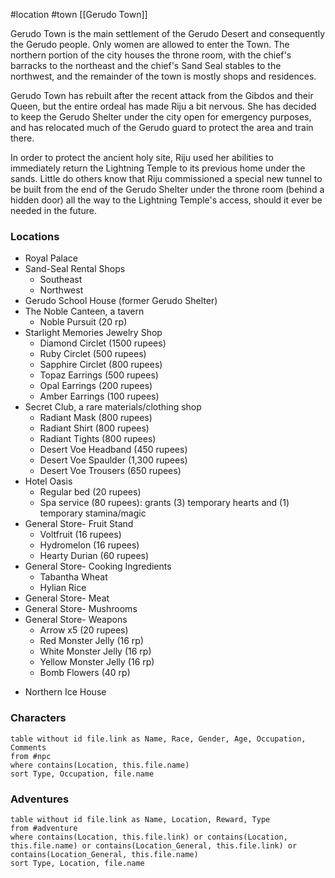 #location #town [[Gerudo Town]]

Gerudo Town is the main settlement of the Gerudo Desert and consequently the Gerudo people. Only women are allowed to enter the Town. The northern portion of the city houses the throne room, with the chief's barracks to the northeast and the chief's Sand Seal stables to the northwest, and the remainder of the town is mostly shops and residences.

Gerudo Town has rebuilt after the recent attack from the Gibdos and their Queen, but the entire ordeal has made Riju a bit nervous. She has decided to keep the Gerudo Shelter under the city open for emergency purposes, and has relocated much of the Gerudo guard to protect the area and train there.

In order to protect the ancient holy site, Riju used her abilities to immediately return the Lightning Temple to its previous home under the sands. Little do others know that Riju commissioned a special new tunnel to be built from the end of the Gerudo Shelter under the throne room (behind a hidden door) all the way to the Lightning Temple's access, should it ever be needed in the future.

### Locations

- Royal Palace
- Sand-Seal Rental Shops
	- Southeast
	- Northwest
- Gerudo School House (former Gerudo Shelter)
- The Noble Canteen, a tavern
	- Noble Pursuit (20 rp)
- Starlight Memories Jewelry Shop
	- Diamond Circlet (1500 rupees)
	- Ruby Circlet (500 rupees)
	- Sapphire Circlet (800 rupees)
	- Topaz Earrings (500 rupees)
	- Opal Earrings (200 rupees)
	- Amber Earrings (100 rupees)
- Secret Club, a rare materials/clothing shop
	- Radiant Mask (800 rupees)
	- Radiant Shirt (800 rupees)
	- Radiant Tights (800 rupees)
	- Desert Voe Headband (450 rupees)
	- Desert Voe Spaulder (1,300 rupees)
	- Desert Voe Trousers (650 rupees)
- Hotel Oasis
	- Regular bed (20 rupees)
	- Spa service (80 rupees): grants (3) temporary hearts and (1) temporary stamina/magic
- General Store- Fruit Stand
	- Voltfruit (16 rupees)
	- Hydromelon (16 rupees)
	- Hearty Durian (60 rupees)
- General Store- Cooking Ingredients
	- Tabantha Wheat
	- Hylian Rice
- General Store- Meat
- General Store- Mushrooms
- General Store- Weapons
	- Arrow x5 (20 rupees)
	- Red Monster Jelly (16 rp)
	- White Monster Jelly (16 rp)
	- Yellow Monster Jelly (16 rp)
	- Bomb Flowers (40 rp)
* Northern Ice House

### Characters
```dataview
table without id file.link as Name, Race, Gender, Age, Occupation, Comments
from #npc
where contains(Location, this.file.name)
sort Type, Occupation, file.name
```

### Adventures
```dataview
table without id file.link as Name, Location, Reward, Type
from #adventure
where contains(Location, this.file.link) or contains(Location, this.file.name) or contains(Location_General, this.file.link) or contains(Location_General, this.file.name)
sort Type, Location, file.name
```
